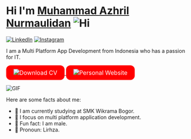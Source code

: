 # Hi I'm [Muhammad Azhril Nurmaulidan](https://www.blackcater.win/) ![Hi](https://github.com/blackcater/blackcater/raw/main/images/Hi.gif)

[![LinkedIn](https://cdn-icons-png.flaticon.com/512/174/174857.png)](https://www.linkedin.com/in/azhril-nurmaulidan)
[![Instagram](https://cdn-icons-png.flaticon.com/512/2111/2111463.png)](https://www.instagram.com/devciell/)

I am a Multi Platform App Development from Indonesia who has a passion for IT.

<a href="https://www.cakeresume.com/pdf/s--JBLL-xiAvdswav2fdEjqgw--/NajGx.pdf" download>
  <img src="https://github.com/blackcater/blackcater/raw/main/images/Hi.gif" alt="Download CV" style="background-color: #ff0000; color: white; border: none; border-radius: 12px; padding: 10px 20px; text-align: center; text-decoration: none; display: inline-block; font-size: 16px; cursor: pointer;">
</a>
<a href="https://lirhza.netlify.app/">
  <img src="https://github.com/blackcater/blackcater/raw/main/images/Hi.gif" alt="Personal Website" style="background-color: #ff0000; color: white; border: none; border-radius: 12px; padding: 10px 20px; text-align: center; text-decoration: none; display: inline-block; font-size: 16px; cursor: pointer;">
</a>

![GIF](https://i.pinimg.com/originals/19/8f/fb/198ffbfb445e8aeaf22ad6ca395b9c50.gif)

Here are some facts about me:

- 🏫 I am currently studying at SMK Wikrama Bogor.
- 🧐 I focus on multi platform application development.
- 🦾 Fun fact: I am male.
- 🥷 Pronoun: Lirhza.
